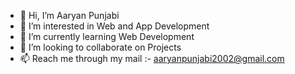 - 👋 Hi, I’m Aaryan Punjabi
- 👀 I’m interested in Web and App Development 
- 🌱 I’m currently learning Web Development 
- 💞️ I’m looking to collaborate on Projects 
- 📫 Reach me through my mail :- aaryanpunjabi2002@gmail.com

<!---
aaryan1122/aaryan1122 is a ✨ special ✨ repository because its `README.md` (this file) appears on your GitHub profile.
You can click the Preview link to take a look at your changes.
--->
